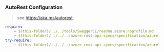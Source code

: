 ### AutoRest Configuration
> see https://aka.ms/autorest

``` yaml
require:
    - $(this-folder)/../../tools/SwaggerCI/readme.azure.noprofile.md
    - $(this-folder)/../../../azure-rest-api-specs/specification/azurelargeinstance/resource-manager/readme.md
try-require:
    - $(this-folder)/../../../azure-rest-api-specs/specification/azurelargeinstance/resource-manager/readme.powershell.md
```
